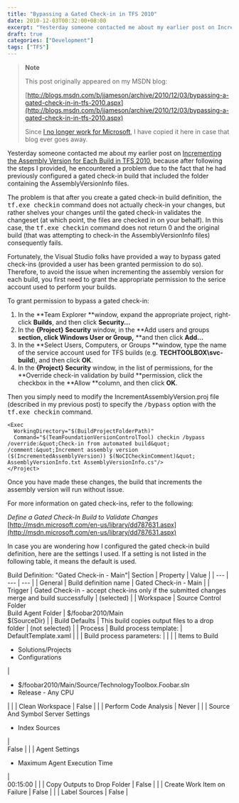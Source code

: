```yaml
---
title: "Bypassing a Gated Check-in in TFS 2010"
date: 2010-12-03T00:32:00+08:00
excerpt: "Yesterday someone contacted me about my earlier post on Incrementing the Assembly Version for Each Build in TFS 2010 , because after following the steps I provided, he encountered a problem due to the fact that he had previously configured a gated check..."
draft: true
categories: ["Development"]
tags: ["TFS"]
---
```


> **Note**
> 
> This post originally appeared on my MSDN blog:  
>   
> 
> [http://blogs.msdn.com/b/jjameson/archive/2010/12/03/bypassing-a-gated-check-in-in-tfs-2010.aspx](http://blogs.msdn.com/b/jjameson/archive/2010/12/03/bypassing-a-gated-check-in-in-tfs-2010.aspx)
> 
> Since [I no longer work for Microsoft](/blog/jjameson/archive/2011/09/02/last-day-with-microsoft.aspx), I have copied it here in case that blog ever goes away.


Yesterday someone contacted me about my earlier post on [Incrementing the Assembly Version for Each Build in TFS 2010](/blog/jjameson/archive/2010/11/29/incrementing-the-assembly-version-for-each-build-in-tfs-2010.aspx), because after following the steps I provided, he encountered a problem due to the fact that he had previously configured a gated check-in build that included the folder containing the AssemblyVersionInfo files.

The problem is that after you create a gated check-in build definition, the <samp>tf.exe checkin</samp> command does not actually check-in your changes, but rather shelves your changes until the gated check-in validates the changeset (at which point, the files are checked in on your behalf). In this case, the <samp>tf.exe checkin</samp> command does not return 0 and the original build (that was attempting to check-in the AssemblyVersionInfo files) consequently fails.

Fortunately, the Visual Studio folks have provided a way to bypass gated check-ins (provided a user has been granted permission to do so). Therefore, to avoid the issue when incrementing the assembly version for each build, you first need to grant the appropriate permission to the serice account used to perform your builds.

To grant permission to bypass a gated check-in:

1. In the **Team Explorer **window, expand the appropriate project, right-click **Builds**, and then click **Security...**
2. In the **{Project} Security** window, in the **Add users and groups **section, click **Windows User or Group**,** **and then click **Add...**
3. In the **Select Users, Computers, or Groups **window, type the name of the service account used for TFS builds (e.g. **TECHTOOLBOX\svc-build**), and then click **OK**.
4. In the **{Project} Security** window, in the list of permissions, for the **Override check-in validation by build **permission, click the checkbox in the **Allow **column, and then click **OK**.


Then you simply need to modify the IncrementAssemblyVersion.proj file (described in my previous post) to specify the <samp>/bypass</samp> option with the <samp>tf.exe checkin</samp> command.



    <Exec
      WorkingDirectory="$(BuildProjectFolderPath)"
      Command="$(TeamFoundationVersionControlTool) checkin /bypass /override:&quot;Check-in from automated build&quot; /comment:&quot;Increment assembly version ($(IncrementedAssemblyVersion)) $(NoCICheckinComment)&quot; AssemblyVersionInfo.txt AssemblyVersionInfo.cs"/>
    </Project>



Once you have made these changes, the build that increments the assembly version will run without issue.

For more information on gated check-ins, refer to the following:

<cite>Define a Gated Check-In Build to Validate Changes</cite>
[http://msdn.microsoft.com/en-us/library/dd787631.aspx](http://msdn.microsoft.com/en-us/library/dd787631.aspx)


In case you are wondering how I configured the gated check-in build definition, here are the settings I used. If a setting is not listed in the following table, it means the default is used.


<caption>Build Definition: "Gated Check-in - Main"</caption>| Section | Property | Value |
| --- | --- | --- |
| General | Build definition name | Gated Check-in - Main |
| Trigger | Gated Check-in - accept check-ins only if the submitted changes merge and build successfully | (selected) |
| Workspace | Source Control Folder  <br>Build Agent Folder | $/foobar2010/Main  <br>$(SourceDir) |
| Build Defaults | This build copies output files to a drop folder | (not selected) |
| Process | Build process template: | DefaultTemplate.xaml |
|   | Build process parameters: |   |
|   | Items to Build<ul><li>Solutions/Projects</li>
<li>Configurations</li></ul> |   <br><ul><li>$/foobar2010/Main/Source/TechnologyToolbox.Foobar.sln</li>
<li>Release - Any CPU</li></ul> |
|   | Clean Workspace | False |
|   | Perform Code Analysis | Never |
|   | Source And Symbol Server Settings<ul><li>Index Sources</li></ul> |   <br>False |
|   | Agent Settings<ul><li>Maximum Agent Execution Time</li></ul> |   <br>00:15:00 |
|   | Copy Outputs to Drop Folder | False |
|   | Create Work Item on Failure | False |
|   | Label Sources | False |

